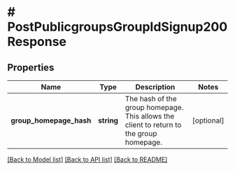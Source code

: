 # # PostPublicgroupsGroupIdSignup200Response

## Properties

Name | Type | Description | Notes
------------ | ------------- | ------------- | -------------
**group_homepage_hash** | **string** | The hash of the group homepage. This allows the client to return to the group homepage. | [optional]

[[Back to Model list]](../../README.md#models) [[Back to API list]](../../README.md#endpoints) [[Back to README]](../../README.md)
